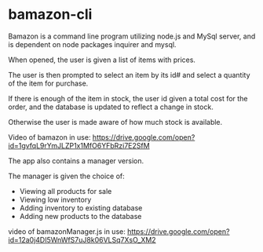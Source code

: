 # bamazon-cli

Bamazon is a command line program utilizing node.js and MySql server, and is dependent on node packages inquirer and mysql.

When opened, the user is given a list of items with prices.

The user is then prompted to select an item by its id# and select a quantity of the item for purchase. 

If there is enough of the item in stock, the user id given a total cost for the order, 
and the database is updated to reflect a change in stock.

Otherwise the user is made aware of how much stock is available. 

Video of bamazon in use: https://drive.google.com/open?id=1gvfqL9rYmJLZP1x1MfO6YFbRzi7E2SfM

The app also contains a manager version.

The manager is given the choice of:
* Viewing all products for sale
* Viewing low inventory
* Adding inventory to existing database
* Adding new products to the database

video of bamazonManager.js in use: https://drive.google.com/open?id=12a0j4DI5WnWfS7uJ8k06VLSq7XsO_XM2
